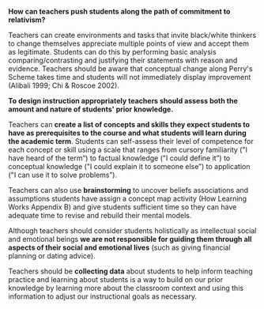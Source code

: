 <p><strong>How can teachers push students along the path of commitment to relativism?</strong></p>

<p><span style=font-weight: 400;>Teachers can create environments and tasks that invite black/white thinkers to change themselves appreciate multiple points of view and accept them as legitimate. Students can do this by performing basic analysis comparing/contrasting and justifying their statements with reason and evidence. Teachers should be aware that conceptual change along Perry's Scheme takes time and students will not immediately display improvement (Alibali 1999; Chi &amp; Roscoe 2002).</span></p>

<p><strong>To design instruction appropriately teachers should assess both the amount and nature of students' prior knowledge.</strong></p>

<p><span style=font-weight: 400;>Teachers can </span><strong>create a list of concepts and skills they expect students to have as prerequisites to the course and what students will learn during the academic term</strong><span style=font-weight: 400;>. Students can self-assess their level of competence for each concept or skill using a scale that ranges from cursory familiarity ("I have heard of the term”) to factual knowledge ("I could define it”) to conceptual knowledge ("I could explain it to someone else”) to application ("I can use it to solve problems”).</span></p>

<p><span style=font-weight: 400;>Teachers can also use </span><strong>brainstorming</strong><span style=font-weight: 400;> to uncover beliefs associations and assumptions students have assign a concept map activity (How Learning Works Appendix B) and give students sufficient time so they can have adequate time to revise and rebuild their mental models.</span></p>

<p><span style=font-weight: 400;>Although teachers should consider students holistically as intellectual social and emotional beings </span><strong>we are not responsible for guiding them through all aspects of their social and emotional lives</strong><span style=font-weight: 400;> (such as giving financial planning or dating advice).</span></p>  <p><span style=font-weight: 400;>Teachers should be </span><strong>collecting data</strong><span style=font-weight: 400;> about students to help inform teaching practice and learning about students is a way to build on our prior knowledge by learning more about the classroom context and using this information to adjust our instructional goals as necessary.</span></p>